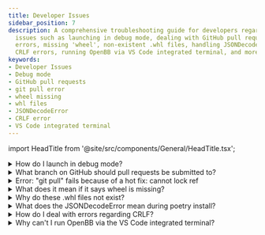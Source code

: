 ```yaml
---
title: Developer Issues
sidebar_position: 7
description: A comprehensive troubleshooting guide for developers regarding common
  issues such as launching in debug mode, dealing with GitHub pull requests, git pull
  errors, missing 'wheel', non-existent .whl files, handling JSONDecodeError, correcting
  CRLF errors, running OpenBB via VS Code integrated terminal, and more.
keywords:
- Developer Issues
- Debug mode
- GitHub pull requests
- git pull error
- wheel missing
- whl files
- JSONDecodeError
- CRLF error
- VS Code integrated terminal
---
```


import HeadTitle from '@site/src/components/General/HeadTitle.tsx';

<HeadTitle title="Developer Issues - Faqs | OpenBB SDK Docs" />

<details><summary>How do I launch in debug mode?</summary>

The PyWry window can be run in debug mode for identifying specific issues.  Use the code block below - with the `obb` Python environment active - to import the OpenBB SDK in debug mode.

```python
import os
from openbb_terminal.core.plots.backend import plots_backend

os.environ["DEBUG_MODE"] = "True"
plots_backend().start(True)

from openbb_terminal.sdk import openbb
```

The charts and tables will now include a developer tools button, located at the top-left of the window.

</details>

<details><summary>What branch on GitHub should pull requests be submitted to?</summary>

Pull requests submitted to the Main branch will not be merged, please create branches from the `develop` branch.

To switch to the develop branch:

```console
git checkout develop
```

```console
git checkout develop
```

Branches must also follow the naming convention:

- /feature/name_your_branch
  - For developing functionality.
- /hotfix/name_your_patch
  - For bug patches.

</details>

<details><summary>Error: "git pull" fails because of a hot fix: cannot lock ref</summary>

If the error message looks something like:

```console
cannot lock ref: 'refs/remotes/origin/hotfix' exists; cannot create
```

Try:

```console
git remote prune origin
git pull
```

</details>

<details><summary>What does it mean if it says wheel is missing?</summary>

If you receive any notifications regarding `wheel` missing, this could be due to this dependency missing.

`conda install -c conda-forge wheel` or `pip install wheel`

</details>

<details><summary>Why do these .whl files not exist?</summary>

If you get errors about .whl files not existing (usually on Windows) you have to reinitialize the following folder.
Just removing the 'artifacts' folder could also be enough:

| Platform | Location                        |
| -------- | ------------------------------- |
| Linux    | "~/.cache/pypoetry"             |
| Mac      | "~/Library/Caches/pypoetry"     |
| Windows  | "%localappdata%/pypoetry/cache" |

When you try to add a package to Poetry it is possible that it causes a similar issue. Here you can remove the
'artifacts' folder again to reinitialize Poetry.

If you run into trouble with Poetry, and the advice above did not help, your best bet is to try

- `poetry update --lock`
- `conda deactivate` -> `conda activate obb`, then try again
- Track down the offensive package and purge it from your anaconda `<environment_name>` folder, then try again

| Platform  | Location                                    |
| --------- | ------------------------------------------- |
| Linux/Mac | ~/anaconda3/envs, or , ~/opt/anaconda3/envs |
| Windows   | %userprofile%/anaconda3/envs                |

- Completely nuke your conda environment folder and make a new environment from scratch

  - `conda deactivate`
  - `conda env remove -n obb`
  - `conda clean -a`
  - Make a new environment and install dependencies again.
- Reboot your computer and try again
- Submit a ticket on GitHub

</details>

<details><summary>What does the JSONDecodeError mean during poetry install?</summary>

Sometimes poetry can throw a `JSONDecodeError` on random packages while running `poetry install`. This can be observed on macOS 10.14+ running python 3.8+. This is because of the use of an experimental installer that can be switched off to avoid the mentioned error. Run the code below as advised [here](https://github.com/python-poetry/poetry/issues/4210) and it should fix the installation process.

```bash
poetry config experimental.new-installer false
```

_Commands that may help you in case of an error:_

- `python -m pip install --upgrade pip`
- `poetry update --lock`
- `poetry install`

</details>

<details><summary>How do I deal with errors regarding CRLF?</summary>

When trying to commit code changes, pylint will prevent you from doing so if your line break settings are set to
CRLF (default for Windows).
This is because the entire package uses LF (default for Linux/Mac), and it is therefore
important that you change this setting to LF _before_ you make any changes to the code.

It is possible that CRLF automatically turns back on, you can correct this with:

```bash
git config --global core.autocrlf false
```

In case you already made coding adjustments, you have to reset your cache, and the changes you made to the code with
the following:

```bash
git rm --cached -r .
git reset --hard
```

</details>

<details><summary>Why can't I run OpenBB via the VS Code integrated terminal?</summary>

This occurs when VS Code terminal python version/path is different from the terminal version.

To fix it add this to vscode JSON settings ([ref](https://stackoverflow.com/questions/54582361/vscode-terminal-shows-incorrect-python-version-and-path-launching-terminal-from)):

```bash
    "terminal.integrated.inheritEnv": false,
```

</details>
